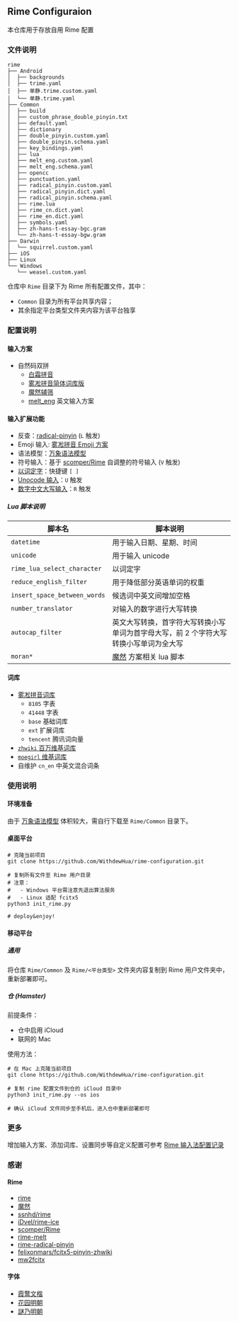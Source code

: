 ## Rime Configuraion

本仓库用于存放自用 Rime 配置

### 文件说明

```shell
rime
├── Android
│  ├── backgrounds
│  ├── trime.yaml
│  ├── 单静.trime.custom.yaml
│  └── 单静.trime.yaml
├── Common
│  ├── build
│  ├── custom_phrase_double_pinyin.txt
│  ├── default.yaml
│  ├── dictionary
│  ├── double_pinyin.custom.yaml
│  ├── double_pinyin.schema.yaml
│  ├── key_bindings.yaml
│  ├── lua
│  ├── melt_eng.custom.yaml
│  ├── melt_eng.schema.yaml
│  ├── opencc
│  ├── punctuation.yaml
│  ├── radical_pinyin.custom.yaml
│  ├── radical_pinyin.dict.yaml
│  ├── radical_pinyin.schema.yaml
│  ├── rime.lua
│  ├── rime_cn.dict.yaml
│  ├── rime_en.dict.yaml
│  ├── symbols.yaml
│  ├── zh-hans-t-essay-bgc.gram
│  └── zh-hans-t-essay-bgw.gram
├── Darwin
│  └── squirrel.custom.yaml
├── iOS
├── Linux
└── Windows
   └── weasel.custom.yaml
```

仓库中 `Rime` 目录下为 Rime 所有配置文件，其中：

  - `Common` 目录为所有平台共享内容；
  - 其余指定平台类型文件夹内容为该平台独享

### 配置说明

#### 输入方案

- 自然码双拼
  - [白霜拼音](https://github.com/gaboolic/rime-frost)
  - [雾凇拼音简体词库版](https://github.com/iDvel/rime-ice/blob/main/double_pinyin.schema.yaml)
  - [魔然辅筛](https://github.com/ksqsf/rime-moran)
  - [melt_eng](https://github.com/tumuyan/rime-melt) 英文输入方案

#### 输入扩展功能

- 反查：[radical-pinyin](https://github.com/mirtlecn/rime-radical-pinyin) (`L` 触发)
- Emoji 输入: [雾凇拼音 Emoji 方案](https://github.com/iDvel/rime-ice/blob/main/opencc/emoji.json)
- 语法模型：[万象语法模型](https://github.com/amzxyz/RIME-LMDG)
- 符号输入：基于 [scomper/Rime](https://github.com/scomper/rime) 自调整的符号输入 (`V` 触发)
- [以词定字](https://github.com/BlindingDark/rime-lua-select-character)：快捷键 `[ ]`
- [Unocode 输入](https://github.com/shewer/librime-lua-script/blob/main/lua/component/unicode.lua)：`U` 触发
- [数字中文大写输入](https://github.com/yanhuacuo/98wubi-tables)：`R` 触发

##### Lua 脚本说明

| 脚本名 | 脚本说明 |
| --- | --- |
| `datetime` | 用于输入日期、星期、时间 |
| `unicode` | 用于输入 unicode |
| `rime_lua_select_character` | 以词定字 |
| `reduce_english_filter` | 用于降低部分英语单词的权重 |
| `insert_space_between_words` | 候选词中英文间增加空格 |
| `number_translator` | 对输入的数字进行大写转换 |
| `autocap_filter` | 英文大写转换，首字符大写转换小写单词为首字母大写，前 2 个字符大写转换小写单词为全大写 |
| `moran*` | [魔然](https://github.com/ksqsf/rime-moran) 方案相关 lua 脚本 |

#### 词库

- [雾凇拼音词库](https://github.com/iDvel/rime-ice)
  - `8105` 字表
  - `41448` 字表
  - `base` 基础词库
  - `ext` 扩展词库
  - `tencent` 腾讯词向量
- [`zhwiki` 百万维基词库](https://github.com/felixonmars/fcitx5-pinyin-zhwiki)
- [`moegirl` 维基词库](https://github.com/outloudvi/mw2fcitx/)
- 自维护 `cn_en` 中英文混合词条

### 使用说明

#### 环境准备

由于 [万象语法模型](https://github.com/amzxyz/RIME-LMDG) 体积较大，需自行下载至 `Rime/Common` 目录下。

#### 桌面平台

```shell
# 克隆当前项目
git clone https://github.com/WithdewHua/rime-configuration.git

# 复制所有文件至 Rime 用户目录
# 注意：
#   - Windows 平台需注意先退出算法服务
#   - Linux 适配 fcitx5
python3 init_rime.py

# deploy&enjoy!
```

#### 移动平台

##### 通用

将仓库 `Rime/Common` 及 `Rime/<平台类型>` 文件夹内容复制到 Rime 用户文件夹中，重新部署即可。

##### 仓 (Hamster)

前提条件：

- 仓中启用 iCloud
- 联网的 Mac

使用方法：

```shell
# 在 Mac 上克隆当前项目
git clone https://github.com/WithdewHua/rime-configuration.git

# 复制 rime 配置文件到仓的 iCloud 目录中
python3 init_rime.py --os ios

# 确认 iCloud 文件同步至手机后，进入仓中重新部署即可
```

### 更多

增加输入方案、添加词库、设置同步等自定义配置可参考 [Rime 输入法配置记录](https://www.10101.io/2019/01/30/rime-configuration)

### 感谢

#### Rime

- [rime](https://github.com/rime/home)
- [魔然](https://github.com/ksqsf/rime-moran)
- [ssnhd/rime](https://github.com/ssnhd/rime)
- [iDvel/rime-ice](https://github.com/iDvel/rime-ice)
- [scomper/Rime](https://github.com/scomper/rime)
- [rime-melt](https://github.com/tumuyan/rime-melt)
- [rime-radical-pinyin](https://github.com/mirtlecn/rime-radical-pinyin)
- [felixonmars/fcitx5-pinyin-zhwiki](https://github.com/felixonmars/fcitx5-pinyin-zhwiki)
- [mw2fcitx](https://github.com/outloudvi/mw2fcitx/)

#### 字体

- [霞鹜文楷](https://github.com/lxgw/LxgwWenKai)
- [花园明朝](http://fonts.jp/hanazono/)
- [謎乃明朝](https://github.com/ge9/NazonoMincho)
